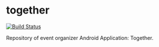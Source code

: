 # together
[![Build Status](https://travis-ci.org/Balintus00/together-android.svg?branch=Develop)](https://travis-ci.org/Balintus00/together-android)

Repository of event organizer Android Application: Together.
